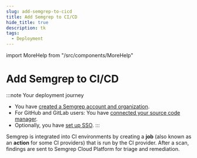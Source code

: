 ```yaml
---
slug: add-semgrep-to-cicd
title: Add Semgrep to CI/CD
hide_title: true
description: tk
tags:
  - Deployment
---
```


import MoreHelp from "/src/components/MoreHelp"

# Add Semgrep to CI/CD

:::note Your deployment journey
- You have [<i class="fa-regular fa-file-lines"></i> created a Semgrep account and organization](/deployment/create-account-and-orgs). 
- For GitHub and GitLab users: You have [<i class="fa-regular fa-file-lines"></i> connected your source code manager](/deployment/connect-scm).
- Optionally, you have [<i class="fa-regular fa-file-lines"></i> set up SSO](/deployment/sso).
:::

Semgrep is integrated into CI environments by creating a **job** (also known as an **action** for some CI providers) that is run by the CI provider. After a scan, findings are sent to Semgrep Cloud Platform for triage and remediation. 
